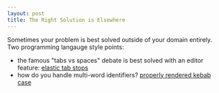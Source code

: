 ```yaml
---
layout: post
title: The Right Solution is Elsewhere
---
```

Sometimes your problem is best solved outside of your domain entirely. Two programming langauge style points:
* the famous "tabs vs spaces" debate is best solved with an editor feature: [elastic tab stops](https://nick-gravgaard.com/elastic-tabstops/)
* how do you handle multi-word identifiers? [properly rendered kebab case](https://throbol.com/post/kebab-case)